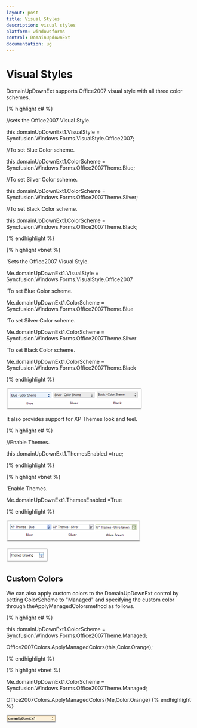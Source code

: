```yaml
---
layout: post
title: Visual Styles
description: visual styles
platform: windowsforms
control: DomainUpdownExt 
documentation: ug
---
```

# Visual Styles

DomainUpDownExt supports Office2007 visual style with all three color schemes.


{% highlight c# %}


//sets the Office2007 Visual Style.

this.domainUpDownExt1.VisualStyle = Syncfusion.Windows.Forms.VisualStyle.Office2007;

//To set Blue Color scheme.

this.domainUpDownExt1.ColorScheme = Syncfusion.Windows.Forms.Office2007Theme.Blue;

//To set Silver Color scheme.

this.domainUpDownExt1.ColorScheme = Syncfusion.Windows.Forms.Office2007Theme.Silver;

//To set Black Color scheme.

this.domainUpDownExt1.ColorScheme = Syncfusion.Windows.Forms.Office2007Theme.Black;


{% endhighlight  %}


{% highlight vbnet %}

'Sets the Office2007 Visual Style.

Me.domainUpDownExt1.VisualStyle = Syncfusion.Windows.Forms.VisualStyle.Office2007

'To set Blue Color scheme.

Me.domainUpDownExt1.ColorScheme = Syncfusion.Windows.Forms.Office2007Theme.Blue

'To set Silver Color scheme.

Me.domainUpDownExt1.ColorScheme = Syncfusion.Windows.Forms.Office2007Theme.Silver

'To set Black Color scheme.

Me.domainUpDownExt1.ColorScheme = Syncfusion.Windows.Forms.Office2007Theme.Black

{% endhighlight  %}

![](DomainUpdownExt_images/Overview_img427.png)



It also provides support for XP Themes look and feel.



{% highlight c# %}

//Enable Themes.

this.domainUpDownExt1.ThemesEnabled =true;

{% endhighlight  %}

{% highlight vbnet %}


'Enable Themes.

Me.domainUpDownExt1.ThemesEnabled =True

{% endhighlight  %}

![](DomainUpdownExt_images/Overview_img428.png) 



![](DomainUpdownExt_images/Overview_img429.png)



## Custom Colors

We can also apply custom colors to the DomainUpDownExt control by setting ColorScheme to "Managed" and specifying the custom color through theApplyManagedColorsmethod as follows.



{% highlight c# %}

this.domainUpDownExt1.ColorScheme = Syncfusion.Windows.Forms.Office2007Theme.Managed;

Office2007Colors.ApplyManagedColors(this,Color.Orange);


{% endhighlight  %}

{% highlight vbnet %}


Me.domainUpDownExt1.ColorScheme = Syncfusion.Windows.Forms.Office2007Theme.Managed;

Office2007Colors.ApplyManagedColors(Me,Color.Orange)
{% endhighlight  %}


![](DomainUpdownExt_images/Overview_img430.png)


